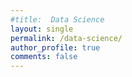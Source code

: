 ```yaml
---
#title:  Data Science
layout: single
permalink: /data-science/
author_profile: true
comments: false
---
```

